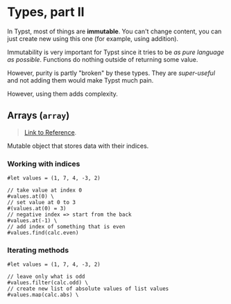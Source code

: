 # Types, part II

In Typst, most of things are **immutable**. You can't change content, you can just create new using this one (for example, using addition).

Immutability is very important for Typst since it tries to be _as pure language as possible_. Functions do nothing outside of returning some value.

However, purity is partly "broken" by these types. They are *super-useful* and not adding them would make Typst much pain.

However, using them adds complexity.

## Arrays (`array`)

> [Link to Reference](https://typst.app/docs/reference/foundations/array/).

Mutable object that stores data with their indices.

### Working with indices
```typ
#let values = (1, 7, 4, -3, 2)

// take value at index 0
#values.at(0) \
// set value at 0 to 3
#(values.at(0) = 3)
// negative index => start from the back
#values.at(-1) \
// add index of something that is even
#values.find(calc.even)
```

### Iterating methods
```typ
#let values = (1, 7, 4, -3, 2)

// leave only what is odd
#values.filter(calc.odd) \
// create new list of absolute values of list values
#values.map(calc.abs) \
// reverse
#values.rev() \
// convert array of arrays to flat array
#(1, (2, 3)).flatten() \
// join array of string to string
#(("A", "B", "C")
    .join(", ", last: " and "))
```

### List operations

```typ
// sum of lists:
#((1, 2, 3) + (4, 5, 6))

// list product:
#((1, 2, 3) * 4)
```

### Empty list

```typ
#() \ // this is an empty list
#(1,)\  // this is a list with one element
BAD: #(1) // this is just an element, not a list!
```

## Dictionaries (`dict`)

> [Link to Reference](https://typst.app/docs/reference/foundations/dictionary/).

Dictionaries are objects that store a string "key" and a value, associated with that key.

```typ
#let dict = (
  name: "Typst",
  born: 2019,
)

#dict.name \
#(dict.launch = 20)
#dict.len() \
#dict.keys() \
#dict.values() \
#dict.at("born") \
#dict.insert("city", "Berlin ")
#("name" in dict)
```

### Empty dictionary

```typ
This is an empty list: #() \
This is an empty dict: #(:)
```
